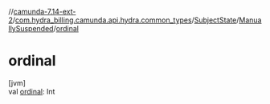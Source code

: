 //[camunda-7.14-ext-2](../../../../index.md)/[com.hydra_billing.camunda.api.hydra.common_types](../../index.md)/[SubjectState](../index.md)/[ManuallySuspended](index.md)/[ordinal](ordinal.md)

# ordinal

[jvm]\
val [ordinal](ordinal.md): Int
